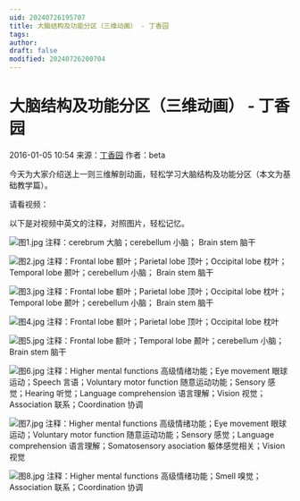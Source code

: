 ```yaml
---
uid: 20240726195707
title: 大脑结构及功能分区（三维动画） - 丁香园
tags: 
author: 
draft: false
modified: 20240726200704
---
```


# 大脑结构及功能分区（三维动画） - 丁香园

2016-01-05 10:54 来源：[丁香园](http://www.dxy.cn) 作者：beta

今天为大家介绍送上一则三维解剖动画，轻松学习大脑结构及功能分区（本文为基础教学篇）。

请看视频：

以下是对视频中英文的注释，对照图片，轻松记忆。

![图1.jpg](http://img.dxycdn.com/cms/upload/userfiles/image/2015/12/28/A1451032635_small.jpg)
注释：cerebrum 大脑；cerebellum 小脑； Brain stem 脑干

![图2.jpg](http://img.dxycdn.com/cms/upload/userfiles/image/2015/12/28/A1451032637_small.jpg)
注释：Frontal lobe 额叶；Parietal lobe 顶叶；Occipital lobe 枕叶；Temporal lobe 颞叶；cerebellum 小脑； Brain stem 脑干

![图3.jpg](http://img.dxycdn.com/cms/upload/userfiles/image/2015/12/28/B1451032584_small.jpg)
注释：Frontal lobe 额叶；Parietal lobe 顶叶；Occipital lobe 枕叶；Temporal lobe 颞叶；cerebellum 小脑； Brain stem 脑干

![图4.jpg](http://img.dxycdn.com/cms/upload/userfiles/image/2015/12/28/B1451032586_small.jpg)
注释：Frontal lobe 额叶；Parietal lobe 顶叶；Occipital lobe 枕叶

![图5.jpg](http://img.dxycdn.com/cms/upload/userfiles/image/2015/12/28/A1451032639_small.jpg)
注释：Frontal lobe 额叶；Temporal lobe 颞叶；cerebellum 小脑； Brain stem 脑干

![图6.jpg](http://img.dxycdn.com/cms/upload/userfiles/image/2015/12/28/A1451032640_small.jpg)
注释：Higher mental functions 高级情绪功能；Eye movement 眼球运动；Speech 言语；Voluntary motor function 随意运动功能；Sensory 感觉；Hearing 听觉；Language comprehension 语言理解；Vision 视觉；Association 联系；Coordination 协调

![图7.jpg](http://img.dxycdn.com/cms/upload/userfiles/image/2015/12/28/B1451032587_small.jpg)
注释：Higher mental functions 高级情绪功能；Eye movement 眼球运动；Voluntary motor function 随意运动功能；Sensory 感觉；Language comprehension 语言理解；Somatosensory asociation 躯体感觉相关；Vision 视觉

![图8.jpg](http://img.dxycdn.com/cms/upload/userfiles/image/2015/12/28/B1451032590_small.jpg)
注释：Higher mental functions 高级情绪功能；Smell 嗅觉；Association 联系；Coordination 协调
